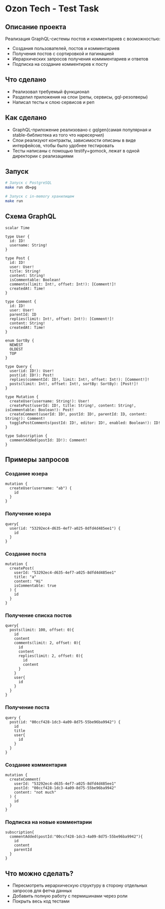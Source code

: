 # Ozon Tech - Test Task

## Описание проекта

Реализация GraphQL-системы постов и комментариев с возможностью:
- Создания пользователей, постов и комментариев
- Получения постов с сортировкой и пагинацией
- Иерархических запросов получения коммментариев и ответов
- Подписка на создание комментирев к посту


## Что сделано
- Реализовал требуемый функционал
- Разделил приложения на слои (репы, сервисы, gql-резолверы)
- Написал тесты к слою сервисов и реп

## Как сделано
- GraphQL-приложение реализовано с gqlgen(самая популярная и stable-библиотека из того что наресерчил)
- Слои реализуют контракты, зависимости описаны в виде интерфейсов, чтобы было удобнее тестировать
- Тесты написаны с помощью testify+gomock, лежат в одной директории с реализациями

## Запуск

```bash
# Запуск с PostgreSQL
make run db=pg

# Запуск с in-memory хранилищем
make run
```

## Схема GraphQL
```
scalar Time

type User {
  id: ID!
  username: String!
}

type Post {
  id: ID!
  user: User!
  title: String!
  content: String!
  isCommentable: Boolean!
  comments(limit: Int!, offset: Int!): [Comment!]!
  createdAt: Time!
}

type Comment {
  id: ID!
  user: User!
  parentId: ID
  replies(limit: Int!, offset: Int!): [Comment!]!
  content: String!
  createdAt: Time!
}

enum SortBy {
  NEWEST
  OLDEST
  TOP
}

type Query {
  user(id: ID!): User!
  post(id: ID!): Post!
  replies(commentId: ID!, limit: Int!, offset: Int!): [Comment!]!
  posts(limit: Int!, offset: Int!, sortBy: SortBy): [Post!]!
}

type Mutation {
  createUser(username: String!): User!
  createPost(userId: ID!, title: String!, content: String!, isCommentable: Boolean!): Post!
  createComment(userId: ID!, postId: ID!, parentId: ID, content: String!): Comment!
  togglePostComments(postId: ID!, editor: ID!, enabled: Boolean!): ID!
}

type Subscription {
  commentAdded(postId: ID!): Comment!
}
```

## Примеры запросов
### Создание юзера
```
mutation {
  createUser(username: "ab") {
    id
  }
}
```
### Получение юзера
```
query{
  user(id: "53292ec4-d635-4ef7-a025-8dfd4d485ee1") {
    id
  }
}
```

### Создание поста
```
mutation {
  createPost(
    userId: "53292ec4-d635-4ef7-a025-8dfd4d485ee1"
    title: "a"
    content: "Hi"
    isCommentable: true
  ) {
    id
  }
}
```

### Получение списка постов
```
query{
  posts(limit: 100, offset: 0){
    id
    content
    comments(limit: 2, offset: 0){
      id
      content
      replies(limit: 2, offset: 0){
        id
        content
      }
    }
    user{
      id
    }
  }
}
```
### Получение поста
```
query {
  post(id: "00ccf428-1dc3-4a09-8d75-55be96ba9942") {
    id
    title
    user{
      id
    }
  }
}
```
### Создание комментария
```
mutation {
  createComment(
    userId: "53292ec4-d635-4ef7-a025-8dfd4d485ee1"
    postId: "00ccf428-1dc3-4a09-8d75-55be96ba9942"
    content: "not much"
  ) {
    id
  }
}
```
### Подписка на новые комментарии
```
subscription{
  commentAdded(postId:"00ccf428-1dc3-4a09-8d75-55be96ba9942"){
    id
    content
    parentId
  }
}
```

## Что можно сделать?
- Пересмотреть иерархическую структуру в сторону отдельных запросов для фетча данных
- Добавить полную работу с пермишинами через роли
- Покрыть весь код тестами

